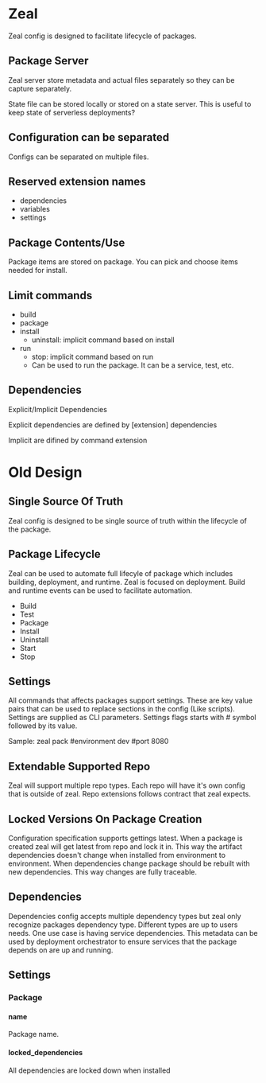 Zeal
====

Zeal config is designed to facilitate lifecycle of packages.

## Package Server

Zeal server store metadata and actual files separately so they can be capture separately.

State file can be stored locally or stored on a state server. This is
useful to keep state of serverless deployments?

## Configuration can be separated

Configs can be separated on multiple files.

## Reserved extension names

- dependencies
- variables
- settings

## Package Contents/Use

Package items are stored on package. You can pick and choose 
items needed for install.

## Limit commands
- build
- package
- install
    - uninstall: implicit command based on install
- run
    - stop: implicit command based on run
    - Can be used to run the package. It can be a service, test, etc.

## Dependencies

Explicit/Implicit Dependencies

Explicit dependencies are defined by [extension] dependencies

Implicit are difined by command extension

# Old Design


## Single Source Of Truth

Zeal config is designed to be single source of truth within the lifecycle of the package.

## Package Lifecycle

Zeal can be used to automate full lifecyle of package which includes building,
deployment, and runtime. Zeal is focused on deployment. Build and runtime events
can be used to facilitate automation.

* Build
* Test
* Package
* Install
* Uninstall
* Start
* Stop

## Settings

All commands that affects packages support settings. These are key value pairs
that can be used to replace sections in the config (Like scripts). Settings are
supplied as CLI parameters. Settings flags starts with # symbol followed by its value.

Sample:
zeal pack #environment dev #port 8080

## Extendable Supported Repo

Zeal will support multiple repo types. Each repo will have it's own config that
is outside of zeal. Repo extensions follows contract that zeal expects.

## Locked Versions On Package Creation

Configuration specification supports gettings latest. When a package is created zeal will
get latest from repo and lock it in. This way the artifact dependencies doesn't change
when installed from environment to environment. When dependencies change package should be rebuilt with new dependencies. This way changes are fully traceable.

## Dependencies

Dependencies config accepts multiple dependency types but zeal only recognize packages
dependency type. Different types are up to users needs. One use case is having service
dependencies. This metadata can be used by deployment orchestrator to ensure services
that the package depends on are up and running.

## Settings

### Package

#### name
Package name.
#### locked_dependencies
All dependencies are locked down when installed 
